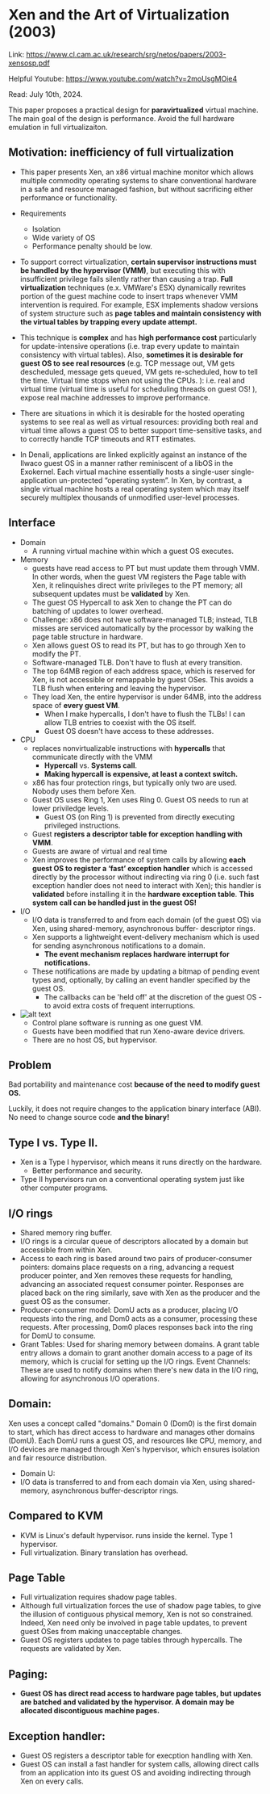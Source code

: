 # Xen and the Art of Virtualization (2003) 

Link: https://www.cl.cam.ac.uk/research/srg/netos/papers/2003-xensosp.pdf

Helpful Youtube: https://www.youtube.com/watch?v=2moUsgMOie4

Read: July 10th, 2024.

This paper proposes a practical design for **paravirtualized** virtual machine. The main goal of the design is performance. Avoid the full hardware emulation in full virtualizaiton. 

## Motivation: inefficiency of full virtualization 

* This paper presents Xen, an x86 virtual machine monitor which allows multiple commodity operating systems to share conventional hardware in a safe and resource managed fashion, but without sacrificing either performance or functionality. 

* Requirements
  * Isolation
  * Wide variety of OS
  * Performance penalty should be low. 

* To support correct virtualization, **certain supervisor instructions must be handled by the hypervisor (VMM)**, but executing this with insufficient privilege fails silently rather than causing a trap. **Full virtualization** techniques (e.x. VMWare's ESX) dynamically rewrites portion of the guest machine code to insert traps whenever VMM intervention is required. For example, ESX implements shadow versions of system structure such as **page tables and maintain consistency with the virtual tables by trapping every update attempt.**

* This technique is **complex** and has **high performance cost** particularly for update-intensive operations (i.e. trap every update to maintain consistency with virtual tables). Also, **sometimes it is desirable for guest OS to see real resources** (e.g. TCP message out, VM gets descheduled, message gets queued, VM gets re-scheduled, how to tell the time. Virtual time stops when not using the CPUs. ): i.e. real and virtual time (virtual time is useful for scheduling threads on guest OS! ), expose real machine addresses to improve performance. 

* There are situations in which it is desirable for the hosted operating systems to see real as well as virtual resources: providing both real and virtual time allows a guest OS to better support time-sensitive tasks, and to correctly handle TCP timeouts and RTT estimates. 

* In Denali, applications are linked explicitly against an instance of the Ilwaco guest OS in a manner rather reminiscent of a libOS in the Exokernel. Each virtual machine essentially hosts a single-user single-application un-protected “operating system”. In Xen, by contrast, a single virtual machine hosts a real operating system which may itself securely multiplex thousands of unmodified user-level processes.

## Interface 
* Domain
   * A running virtual machine within which a guest OS executes. 
* Memory 
   *  guests have read access to PT but must update them through VMM. In other words, when the guest VM registers the Page table with Xen, it relinquishes direct write privileges to the PT memory; all subsequent updates must be **validated** by Xen. 
   *  The guest OS Hypercall to ask Xen to change the PT can do batching of updates to lower overhead. 
   *  Challenge: x86 does not have software-managed TLB; instead, TLB misses are serviced automatically by the processor by walking the page table structure in hardware. 
   *  Xen allows guest OS to read its PT, but has to go through Xen to modify the PT. 
   *  Software-managed TLB. Don't have to flush at every transition. 
   *  The top 64MB region of each address space, which is reserved for Xen, is not accessible or remappable by guest OSes. This avoids a TLB flush when entering and leaving the hypervisor. 
   *  They load Xen, the entire hypervisor is under 64MB, into the address space of **every guest VM**.
      *  When I make hypercalls, I don't have to flush the TLBs! I can allow TLB entries to coexist with the OS itself. 
      *  Guest OS doesn't have access to these addresses. 
* CPU
   *  replaces nonvirtualizable instructions with **hypercalls** that communicate directly with the VMM
      * **Hypercall** vs. **Systems call**. 
      * **Making hypercall is expensive, at least a context switch.**
   *  x86 has four protection rings, but typically only two are used. Nobody uses them before Xen. 
   *  Guest OS uses Ring 1, Xen uses Ring 0. Guest OS needs to run at lower priviledge levels. 
      *  Guest OS (on Ring 1) is prevented from directly executing privileged instructions.
   *  Guest **registers a descriptor table for exception handling with VMM**. 
   *  Guests are aware of virtual and real time
   *  Xen improves the performance of system calls by allowing **each guest OS to register a ‘fast’ exception handler** which is accessed directly by the processor without indirecting via ring 0 (i.e. such fast exception handler does not need to interact with Xen); this handler is **validated** before installing it in the **hardware exception table**. **This system call can be handled just in the guest OS!**
* I/O
   *  I/O data is transferred to and from each domain (of the guest OS) via Xen, using shared-memory, asynchronous buffer- descriptor rings.
   *  Xen supports a lightweight event-delivery mechanism which is used for sending asynchronous notifications to a domain.
      *  **The event mechanism replaces hardware interrupt for notifications.**
   *  These notifications are made by updating a bitmap of pending event types and, optionally, by calling an event handler specified by the guest OS. 
      *  The callbacks can be 'held off' at the discretion of the guest OS - to avoid extra costs of frequent interruptions. 
*  ![alt text](images/73-xen/system-structure.png)
   *  Control plane software is running as one guest VM. 
   *  Guests have been modified that run Xeno-aware device drivers. 
   *  There are no host OS, but hypervisor. 

## Problem 
Bad portability and maintenance cost **because of the need to modify guest OS.**

Luckily, it does not require changes to the application binary interface (ABI). No need to change source code **and the binary!**


## Type I vs. Type II.

* Xen is a Type I hypervisor, which means it runs directly on the hardware.
  * Better performance and security. 
* Type II hypervisors run on a conventional operating system just like other computer programs.

## I/O rings
* Shared memory ring buffer. 
* I/O rings is a circular queue of descriptors allocated by a domain but accessible from within Xen. 
* Access to each ring is based around two pairs of producer-consumer pointers: domains place requests on a ring, advancing a request producer pointer, and Xen removes these requests for handling, advancing an associated request consumer pointer. Responses are placed back on the ring similarly, save with Xen as the producer and the guest OS as the consumer.
* Producer-consumer model: DomU acts as a producer, placing I/O requests into the ring, and Dom0 acts as a consumer, processing these requests. After processing, Dom0 places responses back into the ring for DomU to consume.
* Grant Tables: Used for sharing memory between domains. A grant table entry allows a domain to grant another domain access to a page of its memory, which is crucial for setting up the I/O rings.
Event Channels: These are used to notify domains when there's new data in the I/O ring, allowing for asynchronous I/O operations.

## Domain:

Xen uses a concept called "domains." Domain 0 (Dom0) is the first domain to start, which has direct access to hardware and manages other domains (DomU). Each DomU runs a guest OS, and resources like CPU, memory, and I/O devices are managed through Xen's hypervisor, which ensures isolation and fair resource distribution.

* Domain U: 
* I/O data is transferred to and from each domain via Xen, using shared-memory, asynchronous buffer-descriptor rings.

## Compared to KVM

* KVM is Linux's default hypervisor. runs inside the kernel. Type 1 hypervisor.
* Full virtualization. Binary translation has overhead. 

## Page Table

* Full virtualization requires shadow page tables. 
* Although full virtualization forces the use of shadow page tables, to give the illusion of contiguous physical memory, Xen is not so constrained. Indeed, Xen need only be involved in page table updates, to prevent guest OSes from making unacceptable changes.
* Guest OS registers updates to page tables through hypercalls. The requests are validated by Xen. 

## Paging:
* **Guest OS has direct read access to hardware page tables, but updates are batched and validated by the hypervisor. A domain may be allocated discontiguous machine pages.**

## Exception handler:
* Guest OS registers a descriptor table for execption handling with Xen. 
* Guest OS can install a fast handler for system calls, allowing direct calls from an application into its guest OS and avoiding indirecting through Xen on every calls. 